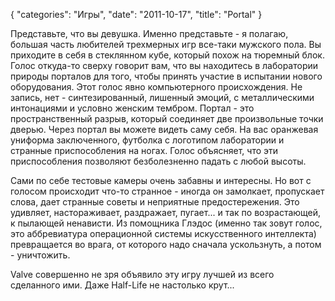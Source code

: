 {
   "categories": "Игры",
   "date": "2011-10-17",
   "title": "Portal"
}

Представьте, что вы девушка. Именно представьте - я полагаю, большая часть любителей трехмерных игр все-таки мужского пола. Вы приходите в себя в стеклянном кубе, который похож на тюремный блок. Голос откуда-то сверху говорит вам, что вы находитесь в лаборатории природы порталов для того, чтобы принять участие в испытании нового оборудования. Этот голос явно компьютерного происхождения. Не запись, нет - синтезированный, лишенный эмоций, с металлическими интонациями и условно женским тембром. Портал - это пространственный разрыв, который соединяет две произвольные точки дверью. Через портал вы можете видеть саму себя. На вас оранжевая униформа заключенного, футболка с логотипом лаборатории и странные приспособления на ногах. Голос объясняет, что эти приспособления позволяют безболезненно падать с любой высоты.

Сами по себе тестовые камеры очень забавны и интересны. Но вот с голосом происходит что-то странное - иногда он замолкает, пропускает слова, дает странные советы и неприятные предостережения. Это удивляет, настораживает, раздражает, пугает... и так по возрастающей, к пылающей ненависти. Из помощника Глэдос (именно так зовут голос, это аббревиатура операционной системы искусственного интеллекта) превращается во врага, от которого надо сначала ускользнуть, а потом - уничтожить.

Valve совершенно не зря объявило эту игру лучшей из всего сделанного ими. Даже Half-Life не настолько крут...
